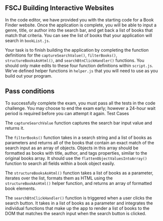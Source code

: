 ﻿## FSCJ Building Interactive Websites
In the code editor, we have provided you with the starting code for a Book Finder website. Once the application is complete, you will be able to input a genre, title, or author into the search bar, and get back a list of books that match that criteria. You can see the list of books that your application will search in `bookList.js`.

Your task is to finish building the application by completing the function definitions for the `captureSearchValue()`, `filterBooks()`, `structureBooksAsHtml()`, and `searchBtnClickHandler()` functions. You should only make edits to these four function definitions within `script.js`. We’ve defined helper functions in `helper.js` that you will need to use as you build out your program.

## Pass conditions

To successfully complete the exam, you must pass all the tests in the code challenge. You may choose to end the exam early; however a 24-hour wait period is required before you can attempt it again.
Test Cases

The `captureSearchValue` function captures the search bar input value and returns it.


The `filterBooks()` function takes in a search string and a list of books as parameters and returns all of the books that contain an exact match of the search input as an array of objects. Objects in this array should be formatted as books with title, author, and tags properties, similar to the original books array. It should use the `flattenObjectValuesIntoArray()` function to search all fields within a book object easily.


The `structureBooksAsHtml()` function takes a list of books as a parameter, iterates over the list, formats them as HTML using the `structureBookAsHtml()` helper function, and returns an array of formatted book elements.


The `searchBtnClickHandler()` function is triggered when a user clicks the search button. It takes in a list of books as a parameter and integrates the individual functions that make up the app to render a list of books to the DOM that matches the search input when the search button is clicked.

